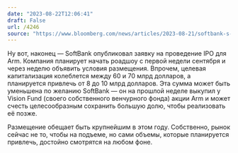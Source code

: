 ```yaml
---
date: "2023-08-22T12:06:41"
draft: False
url: /4246
source: "https://www.bloomberg.com/news/articles/2023-08-21/softbank-s-arm-files-for-ipo-that-could-be-2023-s-biggest?srnd=premium-europe"
---
```


Ну вот, наконец — SoftBank опубликовал заявку на проведение IPO для Arm. Компания планирует начать роадшоу с первой недели сентября и через неделю объявить условия размещения. Впрочем, целевая капитализация колеблется между 60 и 70 млрд долларов, а планируется привлечь от 8 до 10 млрд долларов. Эта сумма может быть уменьшена по желанию SoftBank — он на прошлой неделе выкупил у Vision Fund (своего собственного венчурного фонда) акции Arm и может счесть целесообразным сохранить большую долю, чтобы реализовать её позже.

Размещение обещает быть крупнейшим в этом году. Собственно, рынок сейчас не то, чтобы на подъеме, но сами объемы, которые планируется привлечь, достойно смотрятся на любом фоне.
